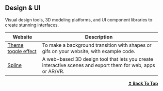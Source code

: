 ## Design & UI

Visual design tools, 3D modeling platforms, and UI component libraries to create stunning interfaces.

| Website                                                   | Description                                                                                                |
| --------------------------------------------------------- | ---------------------------------------------------------------------------------------------------------- |
| [Theme toggle effect](https://theme-toggle.rdsx.dev/)     | To make a background transition with shapes or gifs on your website, with example code.                    |
| [Spline](https://app.spline.design/home)                  | A web-based 3D design tool that lets you create interactive scenes and export them for web, apps or AR/VR. |


<div align="right">
    <b><a href="#index">↥ Back To Top</a></b>
</div>
